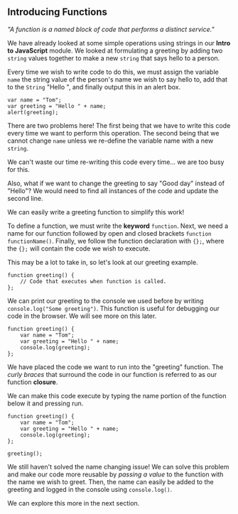 <section class="module-section" name="Introducing Functions">&nbsp;</section>

##  Introducing Functions

_"A function is a named block of code that performs a distinct service."_

We have already looked at some simple operations using strings in our **Intro to JavaScript** module. We looked at formulating a greeting by adding two `string` values together to make a new `string` that says hello to a person.

Every time we wish to write code to do this, we must assign the variable `name` the string value of the person's name we wish to say hello to, add that to the `String` "Hello ", and finally output this in an alert box.

    var name = "Tom";
    var greeting = "Hello " + name;
    alert(greeting);

There are two problems here! The first being that we have to write this code every time we want to perform this operation. The second being that we cannot change `name` unless we re-define the variable name with a new `string`.

We can't waste our time re-writing this code every time... we are too busy for this.

Also, what if we want to change the greeting to say "Good day" instead of "Hello"? We would need to find all instances of the code and update the second line.

We can easily write a greeting function to simplify this work!

To define a function, we must write the **keyword** `function`. Next, we need a name for our function followed by open and closed brackets `function functionName()`. Finally, we follow the function declaration with `{};`, where the `{};` will contain the code we wish to execute.

This may be a lot to take in, so let's look at our greeting example.

    function greeting() {
        // Code that executes when function is called.
    };

We can print our greeting to the console we used before by writing `console.log("Some greeting")`. This function is useful for debugging our code in the browser. We will see more on this later.

    function greeting() {
        var name = "Tom";
        var greeting = "Hello " + name;
        console.log(greeting);
    };

We have placed the code we want to run into the "greeting" function. The _curly braces_ that surround the code in our function is referred to as our function **closure**.

We can make this code execute by typing the name portion of the function below it and pressing run.

    function greeting() {
        var name = "Tom";
        var greeting = "Hello " + name;
        console.log(greeting);
    };

    greeting();

We still haven't solved the name changing issue! We can solve this problem and make our code more reusable by _passing a value_ to the function with the name we wish to greet. Then, the name can easily be added to the greeting and logged in the console using `console.log()`.

We can explore this more in the next section.



